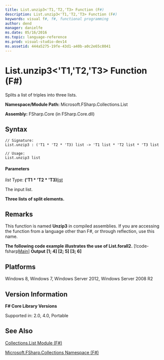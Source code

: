 ```yaml
---
title: List.unzip3<'T1,'T2,'T3> Function (F#)
description: List.unzip3<'T1,'T2,'T3> Function (F#)
keywords: visual f#, f#, functional programming
author: dend
manager: danielfe
ms.date: 05/16/2016
ms.topic: language-reference
ms.prod: visual-studio-dev14
ms.assetid: 444a5275-19fe-43d1-a40b-a0c2e65c8041 
---
```


# List.unzip3<'T1,'T2,'T3> Function (F#)

Splits a list of triples into three lists.

**Namespace/Module Path:** Microsoft.FSharp.Collections.List

**Assembly:** FSharp.Core (in FSharp.Core.dll)


## Syntax

```
// Signature:
List.unzip3 : ('T1 * 'T2 * 'T3) list -> 'T1 list * 'T2 list * 'T3 list

// Usage:
List.unzip3 list
```

#### Parameters
*list*
Type: **('T1 &#42; 'T2 &#42; 'T3)**[list](https://msdn.microsoft.com/library/c627b668-477b-4409-91ed-06d7f1b3e4a7)


The input list.



**Three lists of split elements.**
## Remarks
This function is named **Unzip3** in compiled assemblies. If you are accessing the function from a language other than F#, or through reflection, use this name.

**The following code example illustrates the use of List.forall2.**
[!code-fsharp[Main](snippets/fslists/snippet39.fs)]
**Output**
**[1; 4] [2; 5] [3; 6]**
## Platforms
Windows 8, Windows 7, Windows Server 2012, Windows Server 2008 R2


## Version Information
**F# Core Library Versions**

Supported in: 2.0, 4.0, Portable




## See Also
[Collections.List Module &#40;F&#35;&#41;](Collections.List-Module-%5BFSharp%5D.md)

[Microsoft.FSharp.Collections Namespace &#40;F&#35;&#41;](Microsoft.FSharp.Collections-Namespace-%5BFSharp%5D.md)

